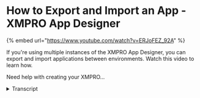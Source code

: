 # How to Export and Import an App - XMPRO App Designer
{% embed url="https://www.youtube.com/watch?v=ERJoFEZ_92A" %}



If you're using multiple instances of the XMPRO App Designer, you can export and import applications between environments. Watch this video to learn how.

Need help with creating your XMPRO...
<details>
<summary>Transcript</summary>If you're using multiple instances of the XMPRO App Designer, you can export and import applications between environments. Watch this video to learn how.

Need help with creating your XMPRO...
if you have multiple installations of

app designer for instance a development

and a production environment you may

need a way to copy apps from one

location to another this is when it

becomes useful to export and import

applications to export an app go to the

Edit played and click the export button

this dialog will appear asking if you

want to export sensitive information in

your connections like passwords that

have been encrypted by app designer if

you choose yes the encrypted information

will by necessity be saved in the

exported file in a decrypted State if

you select no the encrypted information

will not be saved at all and you will

need to reconfigure your connections

once you import the application

elsewhere cancel will stop the export

completely once you have selected either

yes or no you can export the file

please note that app design attracts

unique information in each app to

prevent more than one copy existing on

any given installation at a time this

means that if we try to import our app

right now it will fail because this

instance already exists we need to

delete it before we can import it again

to import an app

navigate to the applications blade and

click import from here upload the

exported app file the import process

requires the exact versions of the

connectors used by the imported app if

any are missing an error page will be

shown listing them if you get this page

either install these connectors yourself

or contact your administrator to install

them for you to try uploading the same

or a different file click discard once

you have uploaded the file with no

errors you will be prompted for some

details fill them out and click Save

please note that if the application

already exists this will be the step

that throws an error one final step is

required if the app contained any blocks

using data sources these will need to be

remapped

once the data source is reselected the

block should work with no further

changes required

this has been how to export an import

and application in App designer thank

you for watching this video and I hope

it has helped
</details>